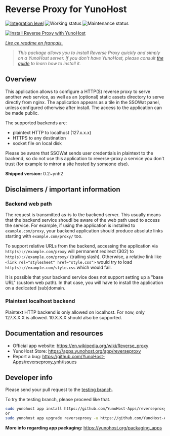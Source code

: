 <!--
N.B.: This README was automatically generated by https://github.com/YunoHost/apps/tree/master/tools/README-generator
It shall NOT be edited by hand.
-->

# Reverse Proxy for YunoHost

[![Integration level](https://dash.yunohost.org/integration/reverseproxy.svg)](https://dash.yunohost.org/appci/app/reverseproxy) ![Working status](https://ci-apps.yunohost.org/ci/badges/reverseproxy.status.svg) ![Maintenance status](https://ci-apps.yunohost.org/ci/badges/reverseproxy.maintain.svg)

[![Install Reverse Proxy with YunoHost](https://install-app.yunohost.org/install-with-yunohost.svg)](https://install-app.yunohost.org/?app=reverseproxy)

*[Lire ce readme en français.](./README_fr.md)*

> *This package allows you to install Reverse Proxy quickly and simply on a YunoHost server.
If you don't have YunoHost, please consult [the guide](https://yunohost.org/#/install) to learn how to install it.*

## Overview

This application allows to configure a HTTP(S) reverse proxy to serve another web service, as well as an (optional) static assets directory to serve directly from nginx. The application appears as a tile in the SSOWat panel, unless configured otherwise after install. The access to the application can be made public.

The supported backends are:

- plaintext HTTP to localhost (127.x.x.x)
- HTTPS to any destination
- socket file on local disk

Please be aware that SSOWat sends user credentials in plaintext to the backend, so do not use this application to reverse-proxy a service you don't trust (for example to mirror a site hosted by someone else).


**Shipped version:** 0.2~ynh2
## Disclaimers / important information

### Backend web path

The request is transmitted as-is to the backend server. This usually means that the backend service shoudl be aware of the web path used to access the service. For example, if using the application is installed to `example.com/proxy`, your backend application should produce absolute links starting with `example.com/proxy/` too.

To support relative URLs from the backend, accessing the application via `http(s)://example.com/proxy` will permanent redirect (302) to `http(s)://example.com/proxy/` (trailing slash). Otherwise, a relative link like `<link rel="stylesheet" href="style.css">` would try to load `http(s)://example.com/style.css` which would fail.

It is possible that your backend service does not support setting up a "base URL" (custom web path). In that case, you will have to install the application on a dedicated (sub)domain.

### Plaintext localhost backend

Plaintext HTTP backend is only allowed on localhost. For now, only 127.X.X.X is allowed. 10.X.X.X should also be supported.

## Documentation and resources

* Official app website: <https://en.wikipedia.org/wiki/Reverse_proxy>
* YunoHost Store: <https://apps.yunohost.org/app/reverseproxy>
* Report a bug: <https://github.com/YunoHost-Apps/reverseproxy_ynh/issues>

## Developer info

Please send your pull request to the [testing branch](https://github.com/YunoHost-Apps/reverseproxy_ynh/tree/testing).

To try the testing branch, please proceed like that.

``` bash
sudo yunohost app install https://github.com/YunoHost-Apps/reverseproxy_ynh/tree/testing --debug
or
sudo yunohost app upgrade reverseproxy -u https://github.com/YunoHost-Apps/reverseproxy_ynh/tree/testing --debug
```

**More info regarding app packaging:** <https://yunohost.org/packaging_apps>
